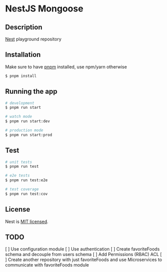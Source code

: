 # NestJS Mongoose

## Description

[Nest](https://github.com/nestjs/nest) playground repository

## Installation

Make sure to have [pnpm](https://pnpm.io) installed, use npm/yarn otherwise

```bash
$ pnpm install
```

## Running the app

```bash
# development
$ pnpm run start

# watch mode
$ pnpm run start:dev

# production mode
$ pnpm run start:prod
```

## Test

```bash
# unit tests
$ pnpm run test

# e2e tests
$ pnpm run test:e2e

# test coverage
$ pnpm run test:cov
```

## License

Nest is [MIT licensed](LICENSE).

## TODO

[ ] Use configuration module
[ ] Use authentication
[ ] Create favoriteFoods schema and decouple from users schema
[ ] Add Permissions (RBAC) ACL
[ ] Create another repository with just favoriteFoods and
use Microservices to communicate with favoriteFoods module
